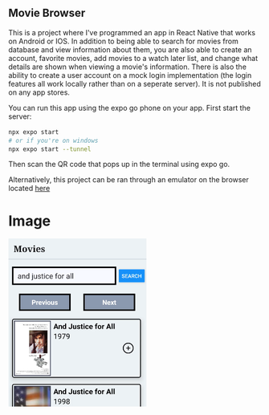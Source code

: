 ## Movie Browser

This is a project where I've programmed an app in React Native that works on Android or IOS. In addition 
to being able to search for movies from database and view information about them, you are also able to 
create an account, favorite movies, add movies to a watch later list, and change what details are shown when
viewing a movie's information. There is also the ability to create a user account on a mock login 
implementation (the login features all work locally rather than on a seperate server). It is not published
on any app stores.

You can run this app using the expo go phone on your app. First start the server:

```bash
npx expo start
# or if you're on windows
npx expo start --tunnel
```

Then scan the QR code that pops up in the terminal using expo go.

Alternatively, this project can be ran through an emulator on the browser located [here](https://snack.expo.dev/@hatanh/movie-browser)

# Image

![Example image of the app](./assets/search-screen-example.png "Example image of the app")
